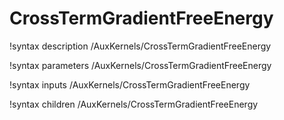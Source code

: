 <!-- MOOSE Documentation Stub: Remove this when content is added. -->

# CrossTermGradientFreeEnergy
!syntax description /AuxKernels/CrossTermGradientFreeEnergy

!syntax parameters /AuxKernels/CrossTermGradientFreeEnergy

!syntax inputs /AuxKernels/CrossTermGradientFreeEnergy

!syntax children /AuxKernels/CrossTermGradientFreeEnergy
